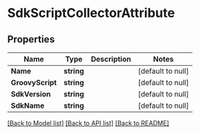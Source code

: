 # SdkScriptCollectorAttribute

## Properties
Name | Type | Description | Notes
------------ | ------------- | ------------- | -------------
**Name** | **string** |  | [default to null]
**GroovyScript** | **string** |  | [default to null]
**SdkVersion** | **string** |  | [default to null]
**SdkName** | **string** |  | [default to null]

[[Back to Model list]](../README.md#documentation-for-models) [[Back to API list]](../README.md#documentation-for-api-endpoints) [[Back to README]](../README.md)


